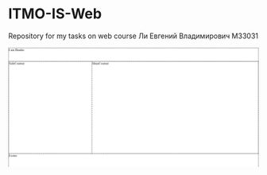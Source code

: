 # ITMO-IS-Web
Repository for my tasks on web course
Ли Евгений Владимирович М33031

![Layout](Layout.png)
